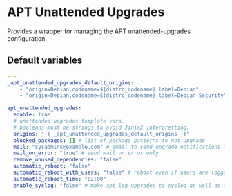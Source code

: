 # APT Unattended Upgrades
Provides a wrapper for managing the APT unattended-upgrades configuration.

<!--TOC-->
<!--ENDTOC-->

<!--ROLEVARS-->
## Default variables
```yaml
---
_apt_unattended_upgrades_default_origins:
    - "origin=Debian,codename=${distro_codename},label=Debian"
    - "origin=Debian,codename=${distro_codename},label=Debian-Security"

apt_unattended_upgrades:
  enable: true
  # unattended-upgrades template vars.
  # booleans must be strings to avoid Jinja2 interpretting.
  origins: "{{ _apt_unattended_upgrades_default_origins }}"
  blocked_packages: [] # list of package patterns to not upgrade
  mail: "sysadmins@example.com" # email to send upgrade notifications to
  mail_on_error: "true" # send mail on error only
  remove_unused_dependencies: "false"
  automatic_reboot: "false"
  automatic_reboot_with_users: "false" # reboot even if users are logged in
  automatic_reboot_time: "02:00"  
  enable_syslog: "false" # make apt log upgrades to syslog as well as apt history

```

<!--ENDROLEVARS-->
